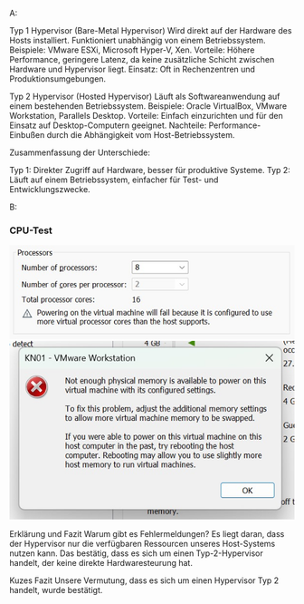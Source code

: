 A:

Typ 1 Hypervisor (Bare-Metal Hypervisor)
	Wird direkt auf der Hardware des Hosts installiert.
	Funktioniert unabhängig von einem Betriebssystem.
	Beispiele: VMware ESXi, Microsoft Hyper-V, Xen.
	Vorteile: Höhere Performance, geringere Latenz, da keine zusätzliche Schicht zwischen Hardware und Hypervisor liegt.
	Einsatz: Oft in Rechenzentren und Produktionsumgebungen.

Typ 2 Hypervisor (Hosted Hypervisor)
	Läuft als Softwareanwendung auf einem bestehenden Betriebssystem.
	Beispiele: Oracle VirtualBox, VMware Workstation, Parallels Desktop.
	Vorteile: Einfach einzurichten und für den Einsatz auf Desktop-Computern geeignet.
	Nachteile: Performance-Einbußen durch die Abhängigkeit vom Host-Betriebssystem.


Zusammenfassung der Unterschiede:

Typ 1: Direkter Zugriff auf Hardware, besser für produktive Systeme.
Typ 2: Läuft auf einem Betriebssystem, einfacher für Test- und Entwicklungszwecke.


B:

### CPU-Test
![alt Anzahl Prozessoren](Processor.jpg)
![alt Ergebnis: Fehlermeldung](error.jpg)	

Erklärung und Fazit
Warum gibt es Fehlermeldungen?
Es liegt daran, dass der Hypervisor nur die verfügbaren Ressourcen unseres Host-Systems nutzen kann. Das bestätig, dass es sich um einen Typ-2-Hypervisor handelt, der keine direkte Hardwaresteurung hat.

Kuzes Fazit
Unsere Vermutung, dass es sich um einen Hypervisor Typ 2 handelt, wurde bestätigt.